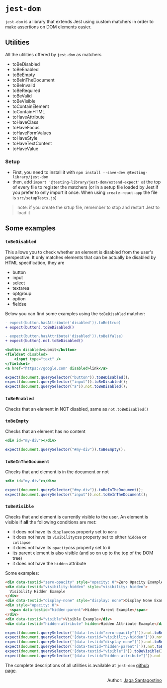 # `jest-dom`

`jest-dom` is a library that extends Jest using custom matchers in order to make assertions on DOM elements easier.

## Utilities

All the utilities offered by `jest-dom` as matchers

- toBeDisabled
- toBeEnabled
- toBeEmpty
- toBeInTheDocument
- toBeInvalid
- toBeRequired
- toBeValid
- toBeVisible
- toContainElement
- toContainHTML
- toHaveAttribute
- toHaveClass
- toHaveFocus
- toHaveFormValues
- toHaveStyle
- toHaveTextContent
- toHaveValue

### Setup

- First, you need to install it with `npm install --save-dev @testing-library/jest-dom`
- then, add `import '@testing-library/jest-dom/extend-expect'` at the top of every file to register the matchers (or in a setup file loaded by Jest if you prefer to only import it once. When using `create-react-app` the file is `src/setupTests.js`)

> note: if you create the srtup file, remember to stop and restart Jest to load it

## Some examples

### `toBeDisabled`

This allows you to check whether an element is disabled from the user's perspective. It only matches elements that can be actually be disabled by HTML specification, they are

- button
- input
- select
- textarea
- optgroup
- option
- fieldse

Below you can find some examples using the `toBeDisabled` matcher:

```diff
- expect(button.hasAttribute('disabled')).toBe(true)
+ expect(button).toBeDisabled()
```

```diff
- expect(button.hasAttribute('disabled')).toBe(false)
+ expect(button).not.toBeDisabled()
```

```jsx
<button disabled>submit</button>
<fieldset disabled>
    <input type="text" />
</fieldset>
<a href="https://google.com" disabled>link</a>
```

```js
expect(document.querySelector("button")).toBeDisabled();
expect(document.querySelector("input")).toBeDisabled();
expect(document.querySelector("a")).not.toBeDisabled();
```

### `toBeEnabled`

Checks that an element in NOT disabled, same as `not.toBeDisabled()`

### `toBeEmpty`

Checks that an element has no content

```jsx
<div id="my-div"></div>
```

```js
expect(document.querySelector("#my-div")).toBeEmpty();
```

### `toBeInTheDocument`

Checks that and element is in the document or not

```jsx
<div id="my-div"></div>
```

```js
expect(document.querySelector("#my-div")).toBeInTheDocument();
expect(document.querySelector("input")).not.toBeInTheDocument();
```

### `toBeVisible`

Checks that and element is currently visible to the user. An element is visible if **all** the following conditions are met:

- it does not have its `display`css property set to `none`
- it does not have its `visibility`css property set to either `hidden` or `collapse`
- it does not have its `opacity`css property set to `0`
- its parent element is also visible (and so on up to the top of the DOM tree)
- it does not have the `hidden` attribute

Some examples:

```html
<div data-testid="zero-opacity" style="opacity: 0">Zero Opacity Example</div>
<div data-testid="visibility-hidden" style="visibility: hidden">
  Visibility Hidden Example
</div>
<div data-testid="display-none" style="display: none">Display None Example</div>
<div style="opacity: 0">
  <span data-testid="hidden-parent">Hidden Parent Example</span>
</div>
<div data-testid="visible">Visible Example</div>
<div data-testid="hidden-attribute" hidden>Hidden Attribute Example</div>
```

```js
expect(document.querySelector('[data-testid="zero-opacity"]')).not.toBeVisible();
expect(document.querySelector('[data-testid="visibility-hidden"]')).not.toBeVisible();
expect(document.querySelector('[data-testid="display-none"]')).not.toBeVisible();
expect(document.querySelector('[data-testid="hidden-parent"]')).not.toBeVisible();
expect(document.querySelector('[data-testid="visible"]')).toBeVisible();
expect(document.querySelector('[data-testid="hidden-attribute"]')).not.toBeVisible();
```

The complete descriptions of all utilities is available at `jest-dom` [github page](https://github.com/testing-library/jest-dom).

<p style='text-align: right;'>Author: <a href="../about-us.md#jaga-santagostino">Jaga Santagostino</a></p>

